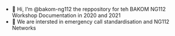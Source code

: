 - 👋 Hi, I’m @bakom-ng112 the reppository for teh BAKOM NG112 Workshop Documentation in 2020 and 2021
- 👀 We are intersted in emergency call standardisation and NG112 Networks

<!---
bakom-ng112/bakom-ng112 is a ✨ special ✨ repository because its `README.md` (this file) appears on your GitHub profile.
You can click the Preview link to take a look at your changes.
--->
